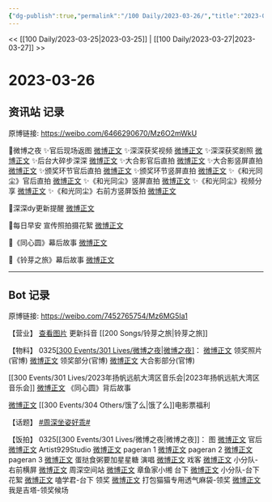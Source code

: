 ```yaml
---
{"dg-publish":true,"permalink":"/100 Daily/2023-03-26/","title":"2023-03-26","created":"2023-03-27T10:20:26.000+08:00","updated":"2023-04-11T14:46:31.000+08:00"}
---
```



<< [[100 Daily/2023-03-25\|2023-03-25]] | [[100 Daily/2023-03-27\|2023-03-27]] >>

# 2023-03-26

## 资讯站 记录

原博链接: https://weibo.com/6466290670/Mz6O2mWkU

🌟微博之夜
✨官后现场返图 [微博正文](https://weibo.com/6466290670/4883674971767107)
✨深深获奖视频 [微博正文](https://weibo.com/6466290670/4883518167717530)
✨深深获奖剧照 [微博正文](https://weibo.com/6466290670/4883572144472462)
✨后台大碎步深深 [微博正文](https://weibo.com/6466290670/4883606855746117)
✨大合影官后直拍 [微博正文](https://weibo.com/6466290670/4883481090070110)
✨大合影竖屏直拍 [微博正文](https://weibo.com/6466290670/4883468376605137)
✨颁奖环节官后直拍 [微博正文](https://weibo.com/6466290670/4883480728832343)
✨颁奖环节竖屏直拍 [微博正文](https://weibo.com/6466290670/4883467131685796)
✨《和光同尘》官后直拍 [微博正文](https://weibo.com/6466290670/4883466615523799)
✨《和光同尘》竖屏直拍 [微博正文](https://weibo.com/6466290670/4883467773675439)
✨《和光同尘》视频分享 [微博正文](https://weibo.com/6466290670/4883607188144831)
✨《和光同尘》右前方竖屏饭拍 [微博正文](https://weibo.com/6466290670/4883651130563395)

🌟深深dy更新提醒 [微博正文](https://weibo.com/6466290670/4883609478238989)

🌟每日早安
宣传照拍摄花絮 [微博正文](https://weibo.com/6466290670/4883462241386930)

🌟《同心圆》幕后故事 [微博正文](https://weibo.com/6466290670/4883500031805853)

🌟《铃芽之旅》幕后故事 [微博正文](https://weibo.com/6466290670/4883608404498157)

---
## Bot 记录

原博链接: https://weibo.com/7452765754/Mz6MG5Ia1

【营业】
[查看图片](https://wx3.sinaimg.cn/large/0088n2Pggy1hcdngbjl6pj30tt1hu43e.jpg) 更新抖音 [[200 Songs/铃芽之旅\|铃芽之旅]]

【物料】
0325[[300 Events/301 Lives/微博之夜\|微博之夜]](续)：
[微博正文](https://weibo.com/1677969704/4883552779108980) 领奖照片(官博)
[微博正文](https://weibo.com/1677969704/4883508172947715) 领奖部分(官博)
[微博正文](https://weibo.com/1677969704/4883529097546785) 大合影部分(官博)

[[300 Events/301 Lives/2023年扬帆远航大湾区音乐会\|2023年扬帆远航大湾区音乐会]]
[微博正文](https://weibo.com/3186551407/4883328110430455) 《同心圆》背后故事

[微博正文](https://weibo.com/7756461320/4883477440758834) [[300 Events/304 Others/饿了么\|饿了么]]电影票福利

【话题】
[#周深坐姿好乖#](https://s.weibo.com/weibo?q=%23%E5%91%A8%E6%B7%B1%E5%9D%90%E5%A7%BF%E5%A5%BD%E4%B9%96%23)

【饭拍】
0325[[300 Events/301 Lives/微博之夜\|微博之夜]]：
图
[微博正文](https://weibo.com/5248300719/4883665202711545) 官后
[微博正文](https://weibo.com/6873250805/4883610278300680) Artist929Studio
[微博正文](https://weibo.com/7633014126/4883568881303686) pageran 1
[微博正文](https://weibo.com/7633014126/4883579785713704) pageran 2
[微博正文](https://weibo.com/7633014126/4883649943835859) pageran 3
[微博正文](https://weibo.com/6048634807/4883640556717481) 蛋挞食粥要加星星糖
演唱
[微博正文](https://weibo.com/6891885433/4883477017133364) 戏客
[微博正文](https://weibo.com/5516625428/4883639541959214) 小分队-右前横屏
[微博正文](https://weibo.com/7183015833/4883526044617532) 周深空间站
[微博正文](https://weibo.com/1007482505/4883331797751150) 章鱼家小缃
台下
[微博正文](https://weibo.com/5516625428/4883666722097459) 小分队-台下花絮
[微博正文](https://weibo.com/1901459883/4883610400457896) 嗑学君-台下
领奖
[微博正文](https://weibo.com/5217401849/4883560971110920) 打包猫猫专用透气麻袋-领奖
[微博正文](https://weibo.com/5660650573/4883498747301499) 我是吉塔-领奖候场
